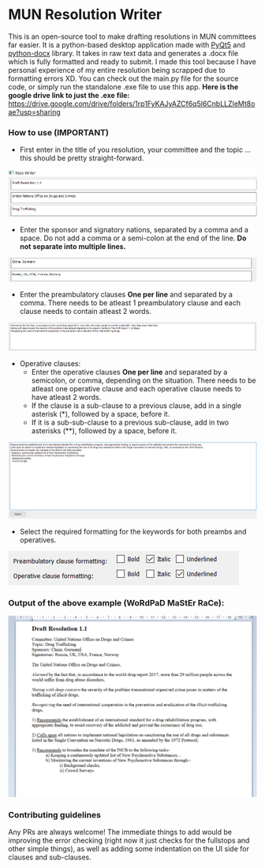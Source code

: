 # MUN Resolution Writer
This is an open-source tool to make drafting resolutions in MUN committees far easier. It is a python-based desktop application made with [PyQt5](https://pypi.org/project/PyQt5/) and [python-docx](https://python-docx.readthedocs.io/en/latest/) library. It takes in raw text data and generates a .docx file which is fully formatted and ready to submit. I made this tool because I have personal experience of my entire resolution being scrapped due to formatting errors XD. You can check out the main.py file for the source code, or simply run the standalone .exe file to use this app. 
__Here is the google drive link to just the .exe file:__
https://drive.google.com/drive/folders/1rp1FyKAJyAZCf6q5l6CnbLLZleMt8oae?usp=sharing

### How to use (IMPORTANT)

* First enter in the title of you resolution, your committee and the topic ... this should be pretty straight-forward.

![](pics/p1.png)

* Enter the sponsor and signatory nations, separated by a comma and a space. Do not add a comma or a semi-colon at the end of the line. __Do not separate into multiple lines.__

![](pics/p2.png)

* Enter the preambulatory clauses __One per line__ and separated by a comma. There needs to be atleast 1 preambulatory clause and each clause needs to contain atleast 2 words.

![](pics/p4.png)

* Operative clauses:
  * Enter the operative clauses __One per line__ and separated by a semicolon, or comma, depending on the situation. There needs to be atleast one operative clause and each operative clause needs to have atleast 2 words. 
  * If the clause is a sub-clause to a previous clause, add in a single asterisk (*), followed by a space, before it.
  * If it is a sub-sub-clause to a previous sub-clause, add in two asterisks (\**), followed by a space, before it.

![](pics/p5.png)

* Select the required formatting for the keywords for both preambs and operatives.

![](pics/p3.png)

### Output of the above example (WoRdPaD MaStEr RaCe):
![](pics/output.png)

### Contributing guidelines
Any PRs are always welcome! The immediate things to add would be improving the error checking (right now it just checks for the fullstops and other simple things), as well as adding some indentation on the UI side for clauses and sub-clauses.
